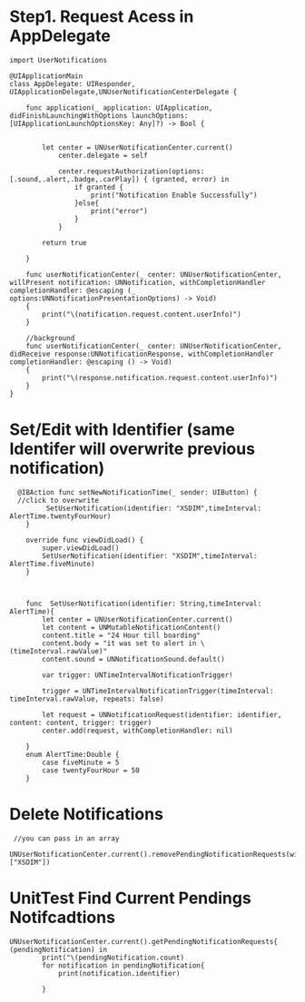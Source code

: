 # Step1. Request Acess in AppDelegate

    import UserNotifications

    @UIApplicationMain
    class AppDelegate: UIResponder, UIApplicationDelegate,UNUserNotificationCenterDelegate {

        func application(_ application: UIApplication, didFinishLaunchingWithOptions launchOptions: [UIApplicationLaunchOptionsKey: Any]?) -> Bool {


            let center = UNUserNotificationCenter.current()
                center.delegate = self

                center.requestAuthorization(options: [.sound,.alert,.badge,.carPlay]) { (granted, error) in
                    if granted {
                        print("Notification Enable Successfully")
                    }else{
                        print("error")
                    }
                }

            return true

        }

        func userNotificationCenter(_ center: UNUserNotificationCenter, willPresent notification: UNNotification, withCompletionHandler completionHandler: @escaping (_ options:UNNotificationPresentationOptions) -> Void)
        {
            print("\(notification.request.content.userInfo)")
        }

        //background
        func userNotificationCenter(_ center: UNUserNotificationCenter, didReceive response:UNNotificationResponse, withCompletionHandler completionHandler: @escaping () -> Void)
        {
            print("\(response.notification.request.content.userInfo)")
        }
    }
    
    
 # Set/Edit with Identifier (same Identifer will overwrite previous notification)
 
 
      @IBAction func setNewNotificationTime(_ sender: UIButton) {
      //click to overwrite
             SetUserNotification(identifier: "XSDIM",timeInterval: AlertTime.twentyFourHour)
        }
        
        override func viewDidLoad() {
            super.viewDidLoad()
            SetUserNotification(identifier: "XSDIM",timeInterval: AlertTime.fiveMinute)
        }



        func  SetUserNotification(identifier: String,timeInterval: AlertTime){
            let center = UNUserNotificationCenter.current()
            let content = UNMutableNotificationContent()
            content.title = "24 Hour till boarding"
            content.body = "it was set to alert in \(timeInterval.rawValue)"
            content.sound = UNNotificationSound.default()

            var trigger: UNTimeIntervalNotificationTrigger!

            trigger = UNTimeIntervalNotificationTrigger(timeInterval: timeInterval.rawValue, repeats: false)

            let request = UNNotificationRequest(identifier: identifier, content: content, trigger: trigger)
            center.add(request, withCompletionHandler: nil)

        }
        enum AlertTime:Double {
            case fiveMinute = 5
            case twentyFourHour = 50
        }
        
# Delete Notifications
 
     //you can pass in an array
     UNUserNotificationCenter.current().removePendingNotificationRequests(withIdentifiers: ["XSDIM"])
     
# UnitTest Find Current Pendings Notifcadtions

    UNUserNotificationCenter.current().getPendingNotificationRequests{ (pendingNotification) in 
            print("\(pendingNotification.count) 
            for notification in pendingNotification{
                print(notification.identifier)
          
            }
